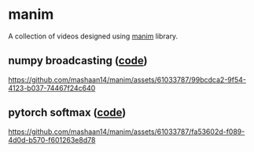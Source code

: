 # manim
A collection of videos designed using [manim](https://3b1b.github.io/manim/) library.

## numpy broadcasting ([code](https://github.com/mashaan14/manim/blob/main/manim_numpyBroadcasting.ipynb))
https://github.com/mashaan14/manim/assets/61033787/99bcdca2-9f54-4123-b037-74467f24c640

## pytorch softmax ([code](https://github.com/mashaan14/manim/blob/main/manim_visualizeSoftmax.ipynb))
https://github.com/mashaan14/manim/assets/61033787/fa53602d-f089-4d0d-b570-f601263e8d78

